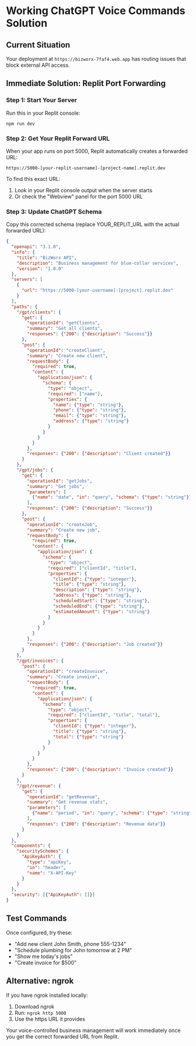 # Working ChatGPT Voice Commands Solution

## Current Situation
Your deployment at `https://bizworx-7faf4.web.app` has routing issues that block external API access.

## Immediate Solution: Replit Port Forwarding

### Step 1: Start Your Server
Run this in your Replit console:
```
npm run dev
```

### Step 2: Get Your Replit Forward URL
When your app runs on port 5000, Replit automatically creates a forwarded URL:
```
https://5000-[your-replit-username]-[project-name].replit.dev
```

To find this exact URL:
1. Look in your Replit console output when the server starts
2. Or check the "Webview" panel for the port 5000 URL

### Step 3: Update ChatGPT Schema
Copy this corrected schema (replace YOUR_REPLIT_URL with the actual forwarded URL):

```json
{
  "openapi": "3.1.0",
  "info": {
    "title": "BizWorx API",
    "description": "Business management for blue-collar services",
    "version": "1.0.0"
  },
  "servers": [
    {
      "url": "https://5000-[your-username]-[project].replit.dev"
    }
  ],
  "paths": {
    "/gpt/clients": {
      "get": {
        "operationId": "getClients",
        "summary": "Get all clients",
        "responses": {"200": {"description": "Success"}}
      },
      "post": {
        "operationId": "createClient",
        "summary": "Create new client",
        "requestBody": {
          "required": true,
          "content": {
            "application/json": {
              "schema": {
                "type": "object",
                "required": ["name"],
                "properties": {
                  "name": {"type": "string"},
                  "phone": {"type": "string"},
                  "email": {"type": "string"},
                  "address": {"type": "string"}
                }
              }
            }
          }
        },
        "responses": {"200": {"description": "Client created"}}
      }
    },
    "/gpt/jobs": {
      "get": {
        "operationId": "getJobs",
        "summary": "Get jobs",
        "parameters": [
          {"name": "date", "in": "query", "schema": {"type": "string"}}
        ],
        "responses": {"200": {"description": "Success"}}
      },
      "post": {
        "operationId": "createJob",
        "summary": "Create new job",
        "requestBody": {
          "required": true,
          "content": {
            "application/json": {
              "schema": {
                "type": "object",
                "required": ["clientId", "title"],
                "properties": {
                  "clientId": {"type": "integer"},
                  "title": {"type": "string"},
                  "description": {"type": "string"},
                  "address": {"type": "string"},
                  "scheduledStart": {"type": "string"},
                  "scheduledEnd": {"type": "string"},
                  "estimatedAmount": {"type": "string"}
                }
              }
            }
          }
        },
        "responses": {"200": {"description": "Job created"}}
      }
    },
    "/gpt/invoices": {
      "post": {
        "operationId": "createInvoice",
        "summary": "Create invoice",
        "requestBody": {
          "required": true,
          "content": {
            "application/json": {
              "schema": {
                "type": "object",
                "required": ["clientId", "title", "total"],
                "properties": {
                  "clientId": {"type": "integer"},
                  "title": {"type": "string"},
                  "total": {"type": "string"}
                }
              }
            }
          }
        },
        "responses": {"200": {"description": "Invoice created"}}
      }
    },
    "/gpt/revenue": {
      "get": {
        "operationId": "getRevenue",
        "summary": "Get revenue stats",
        "parameters": [
          {"name": "period", "in": "query", "schema": {"type": "string"}}
        ],
        "responses": {"200": {"description": "Revenue data"}}
      }
    }
  },
  "components": {
    "securitySchemes": {
      "ApiKeyAuth": {
        "type": "apiKey",
        "in": "header",
        "name": "X-API-Key"
      }
    }
  },
  "security": [{"ApiKeyAuth": []}]
}
```

## Test Commands
Once configured, try these:
- "Add new client John Smith, phone 555-1234"
- "Schedule plumbing for John tomorrow at 2 PM"  
- "Show me today's jobs"
- "Create invoice for $500"

## Alternative: ngrok
If you have ngrok installed locally:
1. Download ngrok
2. Run: `ngrok http 5000`
3. Use the https URL it provides

Your voice-controlled business management will work immediately once you get the correct forwarded URL from Replit.